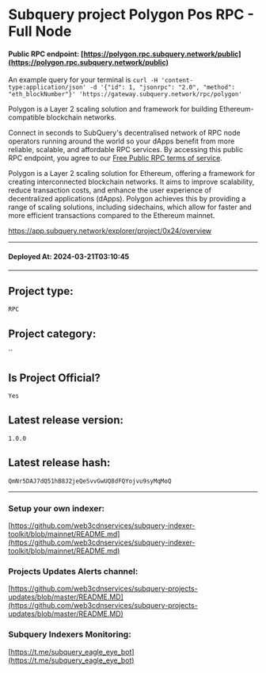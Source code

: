 # Subquery project Polygon Pos RPC - Full Node
####  Public RPC endpoint: [https://polygon.rpc.subquery.network/public](https://polygon.rpc.subquery.network/public)

An example query for your terminal is `curl -H 'content-type:application/json' -d '{"id": 1, "jsonrpc": "2.0", "method": "eth_blockNumber"}' 'https://gateway.subquery.network/rpc/polygon'`

Polygon is a Layer 2 scaling solution and framework for building Ethereum-compatible blockchain networks.

Connect in seconds to SubQuery's decentralised network of RPC node operators running around the world so your dApps benefit from more reliable, scalable, and affordable RPC services. By accessing this public RPC endpoint, you agree to our [Free Public RPC terms of service](https://subquery.foundation/public-rpc-terms).

Polygon is a Layer 2 scaling solution for Ethereum, offering a framework for creating interconnected blockchain networks. It aims to improve scalability, reduce transaction costs, and enhance the user experience of decentralized applications (dApps). Polygon achieves this by providing a range of scaling solutions, including sidechains, which allow for faster and more efficient transactions compared to the Ethereum mainnet.

https://app.subquery.network/explorer/project/0x24/overview
____
#### Deployed At: 2024-03-21T03:10:45
____

## Project type:
`RPC`

## Project category:
``

## Is Project Official?
`Yes`

## Latest release version:
`1.0.0`

## Latest release hash:
`QmNr5DAJ7dQ51hB8J2jeQeSvvGwUQ8dFQYojvu9syMqMoQ`



___
### Setup your own indexer:

[https://github.com/web3cdnservices/subquery-indexer-toolkit/blob/mainnet/README.md](https://github.com/web3cdnservices/subquery-indexer-toolkit/blob/mainnet/README.md)

### Projects Updates Alerts channel:

[https://github.com/web3cdnservices/subquery-projects-updates/blob/master/README.MD](https://github.com/web3cdnservices/subquery-projects-updates/blob/master/README.MD)

### Subquery Indexers Monitoring:

[https://t.me/subquery_eagle_eye_bot](https://t.me/subquery_eagle_eye_bot)